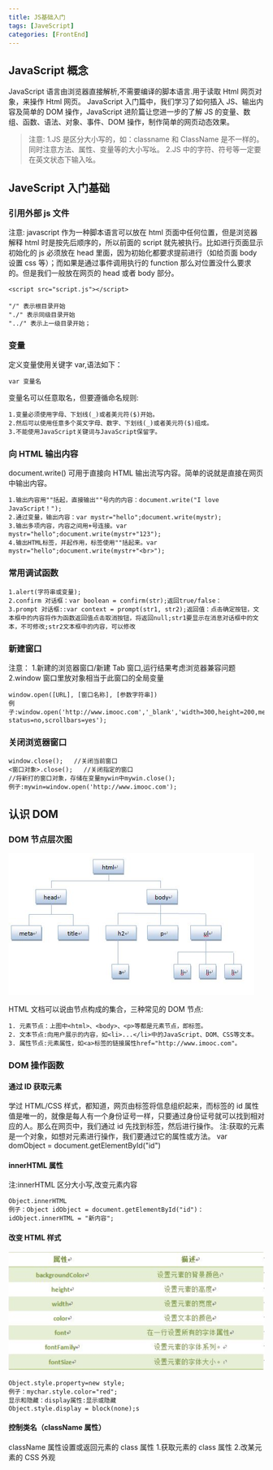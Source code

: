 ```yaml
---
title: JS基础入门
tags: [JaveScript]
categories: [FrontEnd]
---
```


## JavaScript 概念

JavaScript 语言由浏览器直接解析,不需要编译的脚本语言.用于读取 Html 网页对象，来操作 Html 网页。
JavaScript 入门篇中，我们学习了如何插入 JS、输出内容及简单的 DOM 操作，JavaScript 进阶篇让您进一步的了解 JS 的变量、数组、函数、语法、对象、事件、DOM 操作，制作简单的网页动态效果。

> 注意:
> 1.JS 是区分大小写的，如：classname 和 ClassName 是不一样的。同时注意方法、属性、变量等的大小写吆。
> 2.JS 中的字符、符号等一定要在英文状态下输入吆。

## JaveScript 入门基础

### 引用外部 js 文件

注意: javascript 作为一种脚本语言可以放在 html 页面中任何位置，但是浏览器解释 html 时是按先后顺序的，所以前面的 script 就先被执行。比如进行页面显示初始化的 js 必须放在 head 里面，因为初始化都要求提前进行（如给页面 body 设置 css 等）；而如果是通过事件调用执行的 function 那么对位置没什么要求的。但是我们一般放在网页的 head 或者 body 部分。

```
<script src="script.js"></script>

"/" 表示根目录开始
"./" 表示同级目录开始
"../" 表示上一级目录开始；
```

### 变量

定义变量使用关键字 var,语法如下：

    var 变量名

变量名可以任意取名，但要遵循命名规则:

    1.变量必须使用字母、下划线(_)或者美元符($)开始。
    2.然后可以使用任意多个英文字母、数字、下划线(_)或者美元符($)组成。
    3.不能使用JavaScript关键词与JavaScript保留字。

### 向 HTML 输出内容

document.write() 可用于直接向 HTML 输出流写内容。简单的说就是直接在网页中输出内容。

    1.输出内容用""括起，直接输出""号内的内容：document.write("I love JavaScript！");
    2.通过变量，输出内容：var mystr="hello";document.write(mystr);
    3.输出多项内容，内容之间用+号连接。var mystr="hello";document.write(mystr+"123");
    4.输出HTML标签，并起作用，标签使用""括起来。var mystr="hello";document.write(mystr+"<br>");

### 常用调试函数

    1.alert(字符串或变量);
    2.confirm 对话框：var boolean = confirm(str);返回true/false：
    3.prompt 对话框::var context = prompt(str1, str2);返回值：点击确定按钮，文本框中的内容将作为函数返回值点击取消按钮，将返回null;str1要显示在消息对话框中的文本，不可修改;str2文本框中的内容，可以修改

### 新建窗口

注意： 1.新建的浏览器窗口/新建 Tab 窗口,运行结果考虑浏览器兼容问题
2.window 窗口里放对象相当于此窗口的全局变量

    window.open([URL], [窗口名称], [参数字符串])
    例子:window.open('http://www.imooc.com','_blank','width=300,height=200,menubar=no,toolbar=no, status=no,scrollbars=yes');

### 关闭浏览器窗口

    window.close();   //关闭当前窗口
    <窗口对象>.close();   //关闭指定的窗口
    //将新打的窗口对象，存储在变量mywin中mywin.close();
    例子:mywin=window.open('http://www.imooc.com');

## 认识 DOM

### DOM 节点层次图

![DOM节点层次图](/img/DOM节点层次图.png "DOM节点层次图")

HTML 文档可以说由节点构成的集合，三种常见的 DOM 节点:

    1. 元素节点：上图中<html>、<body>、<p>等都是元素节点，即标签。
    2. 文本节点:向用户展示的内容，如<li>...</li>中的JavaScript、DOM、CSS等文本。
    3. 属性节点:元素属性，如<a>标签的链接属性href="http://www.imooc.com"。

### DOM 操作函数

#### 通过 ID 获取元素

学过 HTML/CSS 样式，都知道，网页由标签将信息组织起来，而标签的 id 属性值是唯一的，就像是每人有一个身份证号一样，只要通过身份证号就可以找到相对应的人。那么在网页中，我们通过 id 先找到标签，然后进行操作。
注:获取的元素是一个对象，如想对元素进行操作，我们要通过它的属性或方法。
var domObject = document.getElementById("id")

#### innerHTML 属性

注:innerHTML 区分大小写,改变元素内容

    Object.innerHTML
    例子：Object idObject = document.getElementById("id")：
    idObject.innerHTML = "新内容";

#### 改变 HTML 样式

![HTML样式](/img/HTML样式.png "HTML样式")

    Object.style.property=new style;
    例子：mychar.style.color="red";
    显示和隐藏：display属性:显示或隐藏
    Object.style.display = block(none);s

#### 控制类名（className 属性）

className 属性设置或返回元素的 class 属性 1.获取元素的 class 属性 2.改某元素的 CSS 外观
